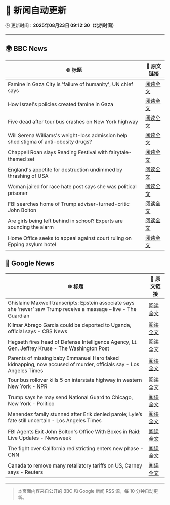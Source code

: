 # 🧠 新闻自动更新

🕒 更新时间：**2025年08月23日 09:12:30（北京时间）**

---

## 🌍 BBC News

| 🌐 标题 | 🔗 原文链接 |
|--------|-------------|
| Famine in Gaza City is 'failure of humanity', UN chief says | [阅读全文](https://www.bbc.com/news/articles/c05ed5rgld3o?at_medium=RSS&at_campaign=rss) |
| How Israel's policies created famine in Gaza | [阅读全文](https://www.bbc.com/news/articles/ckg4p90z1kxo?at_medium=RSS&at_campaign=rss) |
| Five dead after tour bus crashes on New York highway | [阅读全文](https://www.bbc.com/news/articles/cm2kp312ryxo?at_medium=RSS&at_campaign=rss) |
| Will Serena Williams's weight-loss admission help shed stigma of anti-obesity drugs? | [阅读全文](https://www.bbc.com/news/articles/c8de89lg21jo?at_medium=RSS&at_campaign=rss) |
| Chappell Roan slays Reading Festival with fairytale-themed set | [阅读全文](https://www.bbc.com/news/articles/cr74p245zdlo?at_medium=RSS&at_campaign=rss) |
| England's appetite for destruction undimmed by thrashing of USA | [阅读全文](https://www.bbc.com/sport/rugby-union/articles/cp94p2y9rl3o?at_medium=RSS&at_campaign=rss) |
| Woman jailed for race hate post says she was political prisoner | [阅读全文](https://www.bbc.com/news/articles/ce83pj1ggmeo?at_medium=RSS&at_campaign=rss) |
| FBI searches home of Trump adviser-turned-critic John Bolton | [阅读全文](https://www.bbc.com/news/articles/c98lre1vqn4o?at_medium=RSS&at_campaign=rss) |
| Are girls being left behind in school? Experts are sounding the alarm | [阅读全文](https://www.bbc.com/news/articles/cx2q189kv7yo?at_medium=RSS&at_campaign=rss) |
| Home Office seeks to appeal against court ruling on Epping asylum hotel | [阅读全文](https://www.bbc.com/news/articles/cy5p2ye95z9o?at_medium=RSS&at_campaign=rss) |

## 📰 Google News

| 🌐 标题 | 🔗 原文链接 |
|--------|-------------|
| Ghislaine Maxwell transcripts: Epstein associate says she ‘never’ saw Trump receive a massage – live - The Guardian | [阅读全文](https://news.google.com/rss/articles/CBMi0AFBVV95cUxNVU5rREZuTXJfSjZNVFd5RkN6MFptajlrclRCUHA4eW5ibk9aU3UxYndTVmtLX2JpckRPY3pGamNpMmdaQ0FYOEdIZ1dUeEdjaU5GNjlLNEZlUjJaVWpmT1NkcmhXWGdVN2J5UDZiMW9Falh5UGpZSTMydDdOOVBXQUFWX293c1MwckRJcXNZb0xicEItczU5M2doME9WWTcyemFEOW1MUjl2NTJXZ1d5Zy1NRVlNNmlPckZNTjZ1NUIxZzVCalkzNVRJZ0I5SFpq?oc=5) |
| Kilmar Abrego Garcia could be deported to Uganda, official says - CBS News | [阅读全文](https://news.google.com/rss/articles/CBMihAFBVV95cUxPRFk1STVmeVQxNGFqS1E4UE1jRU5YU2wwaExUVmE2bGFrNF8yUjYxRnlNREhRanhwMEZtblEzdlBtN3dHVUVYU29aTmtBT3UwajZrUTk4WGxOVV96QVpCT0UwU0VFeEpZTEpFWENSU1dobFpvbTlRREdyYTlFMHZwYjh6R2_SAYoBQVVfeXFMTmlBUXgzMW9DdFdtMzFXdHpPUHctcmNiSmQ3N1ZGSXdJeU9OVlZUX0hJNjA0c1IyRDhwWFZSY0NhUlpmdmhzdUZWTWFwMmo2QWp4b2o3a19YUFVmTk1oamFXUDZVZEtwdzktQUZFbmtIcS1NYVVhQWZlTUF5UERweEpjd0Ywb0o3VTFn?oc=5) |
| Hegseth fires head of Defense Intelligence Agency, Lt. Gen. Jeffrey Kruse - The Washington Post | [阅读全文](https://news.google.com/rss/articles/CBMirAFBVV95cUxNRjBkZDhrNGFtWmV6aHc4TkI1eFd0YjNhVHotTndaLTJtLXVSdEY1LWl1U1BpRG0zeDZzaWU0eGJIS2NPeU05NDh0RDJSdjI0WG15TFA5clNFUnduMjZWSmdOelpyUmsxZUF1SjQtaTJMbm5xYUUtUEY5bFBDOE43TzRjZFpjU0ZMR1loNnNIckliR21YMF9fME5SQTBHeFFnZGxZci0xcGh3S3Rx?oc=5) |
| Parents of missing baby Emmanuel Haro faked kidnapping, now accused of murder, officials say - Los Angeles Times | [阅读全文](https://news.google.com/rss/articles/CBMivgFBVV95cUxOTGFYdkNzYjdfZmYzQzFQakp4R21VUG9QZG9zbDkwbkJoZjRDN29LMjhjQmF1QTBrWnlHZlV1VHluWVR2bEo5R2hqSjZSSUtoWmd1S2s4aGtSYzhrTkRQRzBPRkhoS0dkQ3VCbzJOQmwtZ0liTTVmVTFxRW1mSUl1ZTlPYjJSMURMcGo0eVhuQnEzS3c4WTN1THdTeXh5OUZ2cnlrbkVMSlZGNW5uRThla0NDR2t6UGVILVBzWHdR?oc=5) |
| Tour bus rollover kills 5 on interstate highway in western New York - NPR | [阅读全文](https://news.google.com/rss/articles/CBMic0FVX3lxTFAtWkppUGExb0lTTFdLSW1FZXNDYkxwZGluWURtU3hFbklDNGNxTnVsWWxIaFVTUnNRYTZKbGsxeGF5TG1pTElldzhsOFV4Y2UtbXhTVWJNc3Z4eDhjMmRoa1dHUmFvNXVhT3FnQ2dlUC1kMTQ?oc=5) |
| Trump says he may send National Guard to Chicago, New York - Politico | [阅读全文](https://news.google.com/rss/articles/CBMikAFBVV95cUxOUGJmWk1rbUxBMDQwWnkwcUswX1Z5RVRIQ09HaVo5RHBmcWZ5MUJDUkZuUlV1VnlvN1IzSTloX1pJVDJ0ZVNmTnZ0NEh3eGF2Mkd1bm5pSHhXendFaEtCWmM1T0pVUTdzS3d6QWdfSVJFQkJFR3FpQXpFQ3lqaXc3ZHZJSHVoX3RlbTAwU2FmMWM?oc=5) |
| Menendez family stunned after Erik denied parole; Lyle’s fate still uncertain - Los Angeles Times | [阅读全文](https://news.google.com/rss/articles/CBMikwFBVV95cUxObHV5bTJwQ3JnQVpWUzB2bnF2d0xWLWVTczdXN0J0NVJETEI5OEtkM19PUVM5YmV1Wk1rb2FRajFIazAyaElmcHpKd3RwRmR2bTRHdWNFZkszXzVPcFRZVmdPalhwcGpraTNNT1VXazY0VFlvckZiazFTdW5zMGpGX2JjMzhKZFc4ZnhsUk1KTE1pckU?oc=5) |
| FBI Agents Exit John Bolton's Office With Boxes in Raid: Live Updates - Newsweek | [阅读全文](https://news.google.com/rss/articles/CBMie0FVX3lxTE90U28wbkFrVlBBLS1ibmV0X18ydHJiQW02aTBEQm1janQxWXdnWVN0TUppWF9KRXlPcUVfYlRlM19FckxBYmJxU1Z4MFNGR1htbno5NVdWSmlYNlZVTEwybndPTzkzencyVWY2dDNCVWhOMUdQMGZMZEFKUQ?oc=5) |
| The fight over California redistricting enters new phase - CNN | [阅读全文](https://news.google.com/rss/articles/CBMigwFBVV95cUxPcjIzQWdDTnBWVVotQW9qV3E4ck5lMElaVkhxY0szX2lDV0wzYW9nRUMtbFRqeW8yY19EY2N5Y3p0UlFuNUdjNnZCa2hFV1NQZ0wtTGtVTzIyRXVxZERlNWVWWDQ0WGdISjBVLVlTeVlhS3RZOWV3WnNsVlYyMWVmckdyNNIBiAFBVV95cUxObGVKNmd6VlQyajZna3kyaTBVVjdRa3lZbHJxN3FEaTdyR3RRSjJNQnlBVjBOdnBGR185a25CTnhPWnR4VWc2OGJISzAzVTJuQlBXMlpNbm9FRzVVSHZPSk43VjJSbk1mT0Q1U043ZnBfZjFQSzV3YW1Kd3pfX05DTzZfTURibDVM?oc=5) |
| Canada to remove many retaliatory tariffs on US, Carney says - Reuters | [阅读全文](https://news.google.com/rss/articles/CBMipwFBVV95cUxOTUFBZmpMdWFnUDFZdU96SFFrcWhYSkJtOXlsZkxGQ0JST21JZXRGbG9uTTNXQ0d6YlVrcTFsYXFyeWVvUVVra1BzaG5VcmRxZFZNTDE5UXFOd0g2NDNlWWprZEZUek5HbGNpUFhEZWtSVFNXUWdkN0tnVy1waHBsS0hmWFhkRWdaOVJldmc3UjVvcFVZbUVPd3ZWVkx6TzRaV19CRVBfSQ?oc=5) |

---
> 本页面内容来自公开的 BBC 和 Google 新闻 RSS 源，每 10 分钟自动更新。